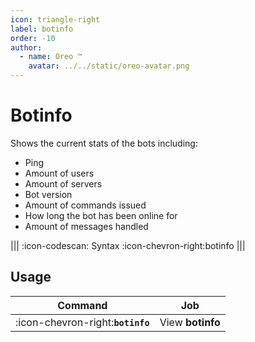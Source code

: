 ```yaml
---
icon: triangle-right
label: botinfo
order: -10
author:
  - name: Oreo ™
    avatar: ../../static/oreo-avatar.png
---
```


# Botinfo

Shows the current stats of the bots including:

- Ping
- Amount of users
- Amount of servers
- Bot version
- Amount of commands issued
- How long the bot has been online for
- Amount of messages handled

||| :icon-codescan: Syntax
:icon-chevron-right:botinfo
|||

## Usage

| Command                           | Job              |
| --------------------------------- | ---------------- |
| :icon-chevron-right:**`botinfo`** | View **botinfo** |
